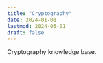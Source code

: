 ```yaml
---
title: "Cryptography"
date: 2024-01-01
lastmod: 2024-05-01
draft: false
---
```


Cryptography knowledge base.